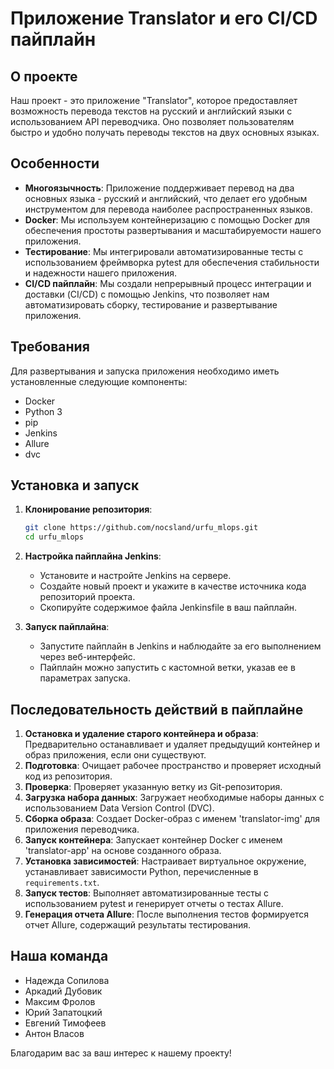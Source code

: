 # Приложение Translator и его CI/CD пайплайн

## О проекте

Наш проект - это приложение "Translator", которое предоставляет возможность перевода текстов на русский и английский
языки с использованием API переводчика. Оно позволяет пользователям быстро и удобно получать переводы текстов на двух
основных языках.

## Особенности

- **Многоязычность**: Приложение поддерживает перевод на два основных языка - русский и английский, что делает его
  удобным инструментом для перевода наиболее распространенных языков.
- **Docker**: Мы используем контейнеризацию с помощью Docker для обеспечения простоты развертывания и масштабируемости
  нашего приложения.
- **Тестирование**: Мы интегрировали автоматизированные тесты с использованием фреймворка pytest для обеспечения
  стабильности и надежности нашего приложения.
- **CI/CD пайплайн**: Мы создали непрерывный процесс интеграции и доставки (CI/CD) с помощью Jenkins, что позволяет нам
  автоматизировать сборку, тестирование и развертывание приложения.

## Требования

Для развертывания и запуска приложения необходимо иметь установленные следующие компоненты:

- Docker
- Python 3
- pip
- Jenkins
- Allure
- dvc

## Установка и запуск

1. **Клонирование репозитория**:
   ```bash
   git clone https://github.com/nocsland/urfu_mlops.git
   cd urfu_mlops
   ```

2. **Настройка пайплайна Jenkins**:
    - Установите и настройте Jenkins на сервере.
    - Создайте новый проект и укажите в качестве источника кода репозиторий проекта.
    - Скопируйте содержимое файла Jenkinsfile в ваш пайплайн.

3. **Запуск пайплайна**:
    - Запустите пайплайн в Jenkins и наблюдайте за его выполнением через веб-интерфейс.
    - Пайплайн можно запустить с кастомной ветки, указав ее в параметрах запуска.

## Последовательность действий в пайплайне

1. **Остановка и удаление старого контейнера и образа**: Предварительно останавливает и удаляет предыдущий контейнер и
   образ приложения, если они существуют.
2. **Подготовка**: Очищает рабочее пространство и проверяет исходный код из репозитория.
3. **Проверка**: Проверяет указанную ветку из Git-репозитория.
4. **Загрузка набора данных**: Загружает необходимые наборы данных с использованием Data Version Control (DVC).
5. **Сборка образа**: Создает Docker-образ с именем 'translator-img' для приложения переводчика.
6. **Запуск контейнера**: Запускает контейнер Docker с именем 'translator-app' на основе созданного образа.
7. **Установка зависимостей**: Настраивает виртуальное окружение, устанавливает зависимости Python, перечисленные
   в `requirements.txt`.
8. **Запуск тестов**: Выполняет автоматизированные тесты с использованием pytest и генерирует отчеты о тестах Allure.
9. **Генерация отчета Allure**: После выполнения тестов формируется отчет Allure, содержащий результаты тестирования.

## Наша команда

- Надежда Сопилова
- Аркадий Дубовик
- Максим Фролов
- Юрий Запатоцкий
- Евгений Тимофеев
- Антон Власов

Благодарим вас за ваш интерес к нашему проекту!

